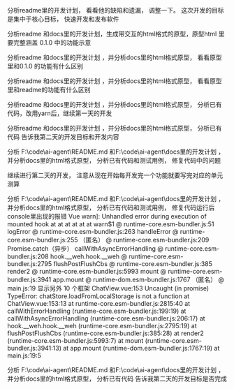分析readme里的开发计划， 看看他的缺陷和遗漏， 调整一下。
这次开发的目标是集中于核心目标， 快速开发和发布软件


分析readme 和docs里的开发计划，生成带交互的html格式的原型，原型html 里要完整涵盖 0.1.0 中的功能示意

分析readme 和docs里的开发计划 ，并分析docs里的html格式原型， 看看原型里和0.1.0 的功能有什么区别

分析readme 和docs里的开发计划 ，并分析docs里的html格式原型， 看看原型里和readme的功能有什么区别

分析readme 和docs里的开发计划 ，并分析docs里的html格式原型， 分析已有代码，改用yarn后，继续第一天的开发

分析readme 和docs里的开发计划 ，并分析docs里的html格式原型， 分析已有代码 告诉我第二天的开发目标和开发内容


分析 F:\code\ai-agent\README.md 和F:\code\ai-agent\docs里的开发计划 ，并分析docs里的html格式原型， 分析已有代码和测试用例， 修复代码中的问题 

继续进行第二天的开发， 注意从现在开始每开发完一个功能就要写完对应的单元测算


分析 F:\code\ai-agent\README.md 和F:\code\ai-agent\docs里的开发计划 ，并分析docs里的html格式原型， 分析已有代码和测试用例， 修复代码运行后console里出现的报错
Vue warn]: Unhandled error during execution of mounted hook 
  at <ChatView> 
  at <ElMain class="main-content" > 
  at <ElContainer class="main-container" > 
  at <ElContainer class="layout-container" > 
  at <MainLayout> 
  at <App>
warn$1 @ runtime-core.esm-bundler.js:51
logError @ runtime-core.esm-bundler.js:263
handleError @ runtime-core.esm-bundler.js:255
（匿名） @ runtime-core.esm-bundler.js:209
Promise.catch（异步）
callWithAsyncErrorHandling @ runtime-core.esm-bundler.js:208
hook.__weh.hook.__weh @ runtime-core.esm-bundler.js:2795
flushPostFlushCbs @ runtime-core.esm-bundler.js:385
render2 @ runtime-core.esm-bundler.js:5993
mount @ runtime-core.esm-bundler.js:3941
app.mount @ runtime-dom.esm-bundler.js:1767
（匿名） @ main.js:19
显示另外 10 个框架
ChatView.vue:153 Uncaught (in promise) TypeError: chatStore.loadFromLocalStorage is not a function
    at ChatView.vue:153:13
    at runtime-core.esm-bundler.js:2815:40
    at callWithErrorHandling (runtime-core.esm-bundler.js:199:19)
    at callWithAsyncErrorHandling (runtime-core.esm-bundler.js:206:17)
    at hook.__weh.hook.__weh (runtime-core.esm-bundler.js:2795:19)
    at flushPostFlushCbs (runtime-core.esm-bundler.js:385:28)
    at render2 (runtime-core.esm-bundler.js:5993:7)
    at mount (runtime-core.esm-bundler.js:3941:13)
    at app.mount (runtime-dom.esm-bundler.js:1767:19)
    at main.js:19:5

分析 F:\code\ai-agent\README.md 和F:\code\ai-agent\docs里的开发计划 ，并分析docs里的html格式原型， 分析已有代码 告诉我第二天的开发目标是否完成